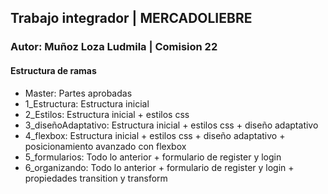 ## Trabajo integrador | **MERCADOLIEBRE**

### Autor: Muñoz Loza Ludmila | Comision 22

#### Estructura de ramas

- Master: Partes aprobadas
- 1_Estructura: Estructura inicial
- 2_Estilos: Estructura inicial + estilos css
- 3_diseñoAdaptativo: Estructura inicial + estilos css + diseño adaptativo
- 4_flexbox: Estructura inicial + estilos css + diseño adaptativo + posicionamiento avanzado con flexbox
- 5_formularios: Todo lo anterior + formulario de register y login
- 6_organizando: Todo lo anterior + formulario de register y login + propiedades transition y transform